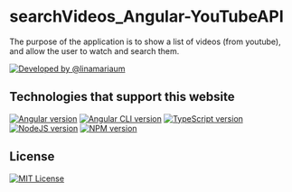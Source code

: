 # searchVideos_Angular-YouTubeAPI
The purpose of the application is to show a list of videos (from youtube), and allow the user to watch and search them.

[![Developed by @linamariaum](https://img.shields.io/badge/developed%20by-%40linamariaum-blue.svg "Lina María Uribe")](https://github.com/linamariaum) 

## Technologies that support this website 

[![Angular version](https://img.shields.io/badge/angular-v7.3.0-dc0c33.svg "Angular")](https://angular.io/) 
[![Angular CLI version](https://img.shields.io/badge/angular%20CLI-v7.3.8-f7452f.svg "Angular Command Line Interface")](https://cli.angular.io/) 
[![TypeScript version](https://img.shields.io/badge/typescript-v3.2.4-0d79c9.svg "TypeScript")](https://www.typescriptlang.org/) 
[![NodeJS version](https://img.shields.io/badge/node-v10.15.0-83b729.svg "NodeJS")](https://nodejs.org/) [![NPM version](https://img.shields.io/badge/npm-v6.4.1-ca0b00.svg "Node Package Manager")](https://www.npmjs.com/) 

## License 

[![MIT License](https://img.shields.io/badge/license-MIT-a12537.svg "MIT License")](/LICENSE.md)
